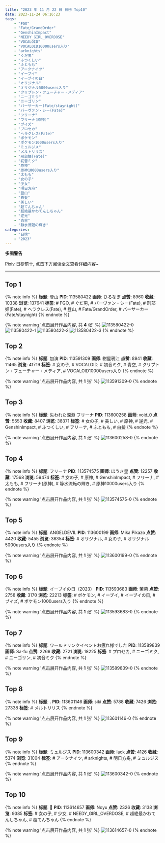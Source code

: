 ```yaml
---
title: "2023 年 11 月 22 日 日榜 Top10"
date: 2023-11-24 06:16:23
tags:
    - "FGO"
    - "Fate/GrandOrder"
    - "GenshinImpact"
    - "NEEDY_GIRL_OVERDOSE"
    - "VOCALOID"
    - "VOCALOID10000users入り"
    - "arknights"
    - "ぐだ男"
    - "ふつくしい"
    - "ふともも"
    - "アークナイツ"
    - "イーブイ"
    - "イーブイの日"
    - "オリジナル"
    - "オリジナル5000users入り"
    - "クリプトン・フューチャー・メディア"
    - "ニーゴミク"
    - "ニーゴリン"
    - "バーサーカー(Fate/staynight)"
    - "バーヴァン・シー(Fate)"
    - "フリーナ"
    - "フリーナ(原神)"
    - "ブイズ"
    - "プロセカ"
    - "ヘラクレス(Fate)"
    - "ポケモン"
    - "ポケモン1000users入り"
    - "ミュルジス"
    - "メルトリリス"
    - "刑部姫(Fate)"
    - "初音ミク"
    - "原神"
    - "原神10000users入り"
    - "太もも"
    - "女の子"
    - "少女"
    - "明日方舟"
    - "登山"
    - "白髪"
    - "美しい"
    - "超てんちゃん"
    - "超絶最かわてんしちゃん"
    - "逆光"
    - "青空"
    - "静水流転の輝き"
categories:
    - "日榜"
    - "2023"
---
```


<i class="fa fa-triangle-exclamation"></i>**多图警告**<i class="fa fa-triangle-exclamation"></i>

[Pixiv](https://www.pixiv.net/) 日榜前十, 点击下方阅读全文查看详细内容~

<!-- more -->

---

## Top 1

{% note info %}
**标题**: 登山
**PID**: 113580422 **画师**: ひるなぎ
**点赞**: 8960 **收藏**: 10338 **浏览**: 137641
**标签**: # FGO, # ぐだ男, # バーヴァン・シー(Fate), # 刑部姫(Fate), # ヘラクレス(Fate), # 登山, # Fate/GrandOrder, # バーサーカー(Fate/staynight)
{% endnote %}

{% note warning '点击展开作品内容, 共 **4** 张' %}
![113580422-0](https://i.pixiv.re/img-original/img/2023/11/21/06/00/11/113580422_p0.jpg)
![113580422-1](https://i.pixiv.re/img-original/img/2023/11/21/06/00/11/113580422_p1.jpg)
![113580422-2](https://i.pixiv.re/img-original/img/2023/11/21/06/00/11/113580422_p2.jpg)
![113580422-3](https://i.pixiv.re/img-original/img/2023/11/21/06/00/11/113580422_p3.jpg)
{% endnote %}

## Top 2

{% note info %}
**标题**: 加演
**PID**: 113591309 **画师**: 紺屋鴉江
**点赞**: 8941 **收藏**: 11465 **浏览**: 41719
**标签**: # 女の子, # VOCALOID, # 初音ミク, # 青空, # クリプトン・フューチャー・メディア, # VOCALOID10000users入り
{% endnote %}

{% note warning '点击展开作品内容, 共 **1** 张' %}
![113591309-0](https://i.pixiv.re/img-original/img/2023/11/21/18/55/03/113591309_p0.jpg)
{% endnote %}

## Top 3

{% note info %}
**标题**: 失われた深淵·フリーナ
**PID**: 113600258 **画师**: void_0
**点赞**: 5553 **收藏**: 8407 **浏览**: 38371
**标签**: # 女の子, # 美しい, # 原神, # 逆光, # GenshinImpact, # ふつくしい, # フリーナ, # ふともも, # 白髪
{% endnote %}

{% note warning '点击展开作品内容, 共 **1** 张' %}
![113600258-0](https://i.pixiv.re/img-original/img/2023/11/22/00/00/16/113600258_p0.jpg)
{% endnote %}

## Top 4

{% note info %}
**标题**: フリーナ
**PID**: 113574575 **画师**: ほうき星
**点赞**: 12257 **收藏**: 17568 **浏览**: 59474
**标签**: # 女の子, # 原神, # GenshinImpact, # フリーナ, # 太もも, # フリーナ(原神), # 静水流転の輝き, # 原神10000users入り
{% endnote %}

{% note warning '点击展开作品内容, 共 **1** 张' %}
![113574575-0](https://i.pixiv.re/img-original/img/2023/11/21/00/00/38/113574575_p0.jpg)
{% endnote %}

## Top 5

{% note info %}
**标题**: ANGELDEVIL
**PID**: 113600199 **画师**: Mika Pikazo
**点赞**: 4420 **收藏**: 5455 **浏览**: 36354
**标签**: # オリジナル, # 女の子, # オリジナル5000users入り
{% endnote %}

{% note warning '点击展开作品内容, 共 **1** 张' %}
![113600199-0](https://i.pixiv.re/img-original/img/2023/11/22/00/00/03/113600199_p0.png)
{% endnote %}

## Top 6

{% note info %}
**标题**: イーブイの日（2023）
**PID**: 113593683 **画师**: 茉莉
**点赞**: 2758 **收藏**: 3170 **浏览**: 22213
**标签**: # ポケモン, # イーブイ, # イーブイの日, # ブイズ, # ポケモン1000users入り
{% endnote %}

{% note warning '点击展开作品内容, 共 **1** 张' %}
![113593683-0](https://i.pixiv.re/img-original/img/2023/11/21/20/26/44/113593683_p0.png)
{% endnote %}

## Top 7

{% note info %}
**标题**: ワールドリンクイベントお疲れ様でした
**PID**: 113589839 **画师**: Sa-fu
**点赞**: 2269 **收藏**: 2721 **浏览**: 18225
**标签**: # プロセカ, # ニーゴミク, # ニーゴリン, # 初音ミク
{% endnote %}

{% note warning '点击展开作品内容, 共 **1** 张' %}
![113589839-0](https://i.pixiv.re/img-original/img/2023/11/21/17/52/47/113589839_p0.jpg)
{% endnote %}

## Top 8

{% note info %}
**标题**: .
**PID**: 113601146 **画师**: siki
**点赞**: 5788 **收藏**: 7426 **浏览**: 27338
**标签**: # メルトリリス
{% endnote %}

{% note warning '点击展开作品内容, 共 **1** 张' %}
![113601146-0](https://i.pixiv.re/img-original/img/2023/11/22/00/19/53/113601146_p0.jpg)
{% endnote %}

## Top 9

{% note info %}
**标题**: ミュルジス
**PID**: 113600342 **画师**: lack
**点赞**: 4126 **收藏**: 5374 **浏览**: 31004
**标签**: # アークナイツ, # arknights, # 明日方舟, # ミュルジス
{% endnote %}

{% note warning '点击展开作品内容, 共 **1** 张' %}
![113600342-0](https://i.pixiv.re/img-original/img/2023/11/22/00/00/41/113600342_p0.png)
{% endnote %}

## Top 10

{% note info %}
**标题**: 🍰
**PID**: 113614657 **画师**: Noyu
**点赞**: 2326 **收藏**: 3138 **浏览**: 9385
**标签**: # 女の子, # 少女, # NEEDY_GIRL_OVERDOSE, # 超絶最かわてんしちゃん, # 超てんちゃん
{% endnote %}

{% note warning '点击展开作品内容, 共 **1** 张' %}
![113614657-0](https://i.pixiv.re/img-original/img/2023/11/22/16/29/33/113614657_p0.jpg)
{% endnote %}
